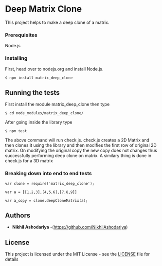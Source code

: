 # Deep Matrix Clone

This project helps to make a deep clone of a matrix.


### Prerequisites
Node.js


### Installing

First, head over to nodejs.org and install Node.js.

```
$ npm install matrix_deep_clone
```

## Running the tests

First install the module matrix_deep_clone then type
```
$ cd node_modules/matrix_deep_clone/
```
After going inside the library type
```
$ npm test
```
The above command will run check.js.
check.js creates a 2D Matrix and then clones it using the library and then modifies the first row of original 2D matrix. On modifying the original copy the new copy does not changes thus successfully performing deep clone on matrix. A similary thing is done in check.js for a 3D matrix

### Breaking down into end to end tests

```
var clone = require('matrix_deep_clone');
```
```
var a = [[1,2,3],[4,5,6],[7,8,9]]
```
```
var a_copy = clone.deepCloneMatrix(a);
```

## Authors

* **Nikhil Ashodariya** -(https://github.com/NikhilAshodariya)


## License

This project is licensed under the MIT License - see the [LICENSE](LICENSE) file for details
